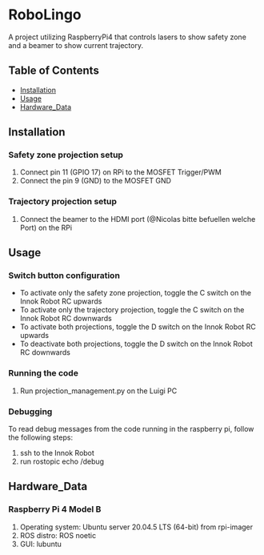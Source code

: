# RoboLingo

A project utilizing RaspberryPi4 that controls lasers to show safety zone and a beamer to show current trajectory.

## Table of Contents

- [Installation](#installation)
- [Usage](#usage)
- [Hardware_Data](#hardware_data) 

## Installation

### Safety zone projection setup

1. Connect pin 11 (GPIO 17) on RPi to the MOSFET Trigger/PWM
2. Connect the pin 9 (GND) to the MOSFET GND

### Trajectory projection setup

1. Connect the beamer to the HDMI port (@Nicolas bitte befuellen welche Port) on the RPi


## Usage

### Switch button configuration

- To activate only the safety zone projection, toggle the C switch on the Innok Robot RC upwards
- To activate only the trajectory projection, toggle the C switch on the Innok Robot RC downwards
- To activate both projections, toggle the D switch on the Innok Robot RC upwards
- To deactivate both projections, toggle the D switch on the Innok Robot RC downwards

### Running the code

1. Run projection_management.py on the Luigi PC

### Debugging

To read debug messages from the code running in the raspberry pi, follow the following steps:
1. ssh to the Innok Robot
2. run rostopic echo /debug

## Hardware_Data

### Raspberry Pi 4 Model B
1. Operating system: Ubuntu server 20.04.5 LTS (64-bit) from rpi-imager
2. ROS distro: ROS noetic
3. GUI: lubuntu 